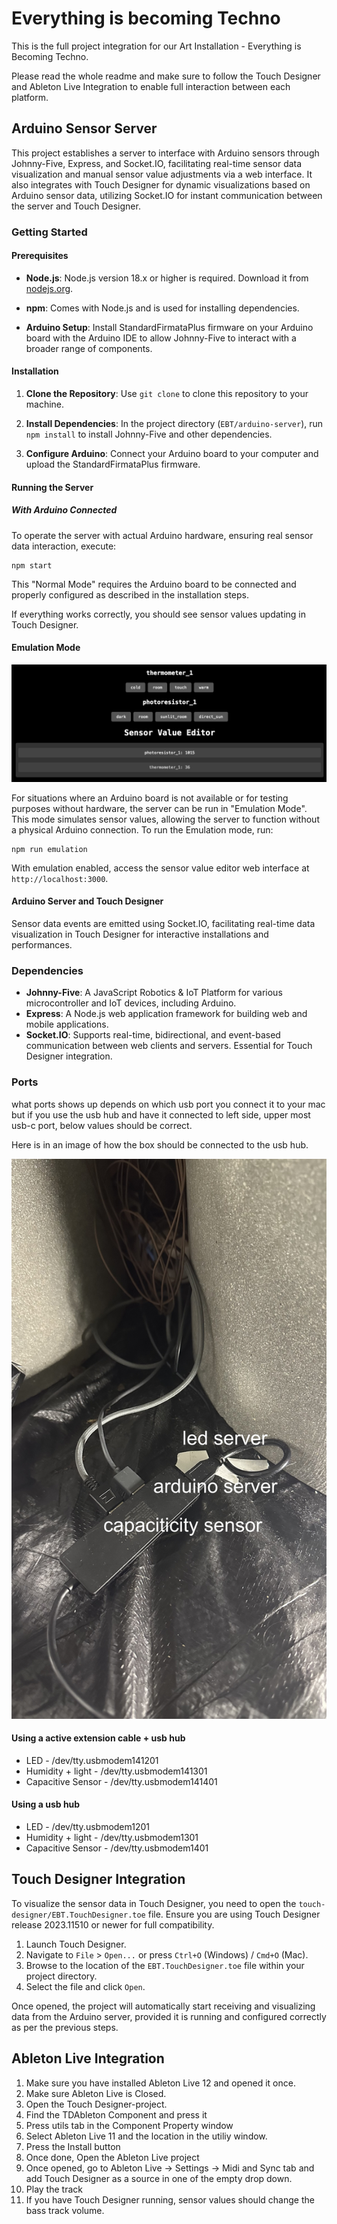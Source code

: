 # Everything is becoming Techno

This is the full project integration for our Art Installation - Everything is Becoming Techno.

Please read the whole readme and make sure to follow the Touch Designer and Ableton Live Integration to enable full interaction between each platform.

## Arduino Sensor Server

This project establishes a server to interface with Arduino sensors through Johnny-Five, Express, and Socket.IO, facilitating real-time sensor data visualization and manual sensor value adjustments via a web interface. It also integrates with Touch Designer for dynamic visualizations based on Arduino sensor data, utilizing Socket.IO for instant communication between the server and Touch Designer.

### Getting Started

#### Prerequisites

- **Node.js**: Node.js version 18.x or higher is required. Download it from [nodejs.org](https://nodejs.org/).

- **npm**: Comes with Node.js and is used for installing dependencies.

- **Arduino Setup**: Install StandardFirmataPlus firmware on your Arduino board with the Arduino IDE to allow Johnny-Five to interact with a broader range of components.

#### Installation

1. **Clone the Repository**: Use `git clone` to clone this repository to your machine.

2. **Install Dependencies**: In the project directory (`EBT/arduino-server`), run `npm install` to install Johnny-Five and other dependencies.

3. **Configure Arduino**: Connect your Arduino board to your computer and upload the StandardFirmataPlus firmware.

#### Running the Server

##### With Arduino Connected

To operate the server with actual Arduino hardware, ensuring real sensor data interaction, execute:

```
npm start
```

This "Normal Mode" requires the Arduino board to be connected and properly configured as described in the installation steps.

If everything works correctly, you should see sensor values updating in Touch Designer.


#### Emulation Mode

![Demo of EBT Arduino Server](/arduino-server/demo.png)

For situations where an Arduino board is not available or for testing purposes without hardware, the server can be run in "Emulation Mode". This mode simulates sensor values, allowing the server to function without a physical Arduino connection. To run the Emulation mode, run:

```
npm run emulation
```


With emulation enabled, access the sensor value editor web interface at `http://localhost:3000`.

#### Arduino Server and Touch Designer

 Sensor data events are emitted using Socket.IO, facilitating real-time data visualization in Touch Designer for interactive installations and performances.

### Dependencies

- **Johnny-Five**: A JavaScript Robotics & IoT Platform for various microcontroller and IoT devices, including Arduino.
- **Express**: A Node.js web application framework for building web and mobile applications.
- **Socket.IO**: Supports real-time, bidirectional, and event-based communication between web clients and servers. Essential for Touch Designer integration.


### Ports


what ports shows up depends on which usb port you connect it to your mac but if you use the usb hub and have it connected to left side, upper most usb-c port, below values should be correct.

Here is in an image of how the box should be connected to the usb hub.

![USB Hub Setup](/resources/UsbHub.jpg)

#### Using a active extension cable + usb hub

- LED - /dev/tty.usbmodem141201
- Humidity + light - /dev/tty.usbmodem141301
- Capacitive Sensor - /dev/tty.usbmodem141401

#### Using a usb hub

- LED - /dev/tty.usbmodem1201
- Humidity + light - /dev/tty.usbmodem1301
- Capacitive Sensor - /dev/tty.usbmodem1401





## Touch Designer Integration

To visualize the sensor data in Touch Designer, you need to open the `touch-designer/EBT.TouchDesigner.toe` file. Ensure you are using Touch Designer release 2023.11510 or newer for full compatibility.

1. Launch Touch Designer.
2. Navigate to `File` > `Open...` or press `Ctrl+O` (Windows) / `Cmd+O` (Mac).
3. Browse to the location of the `EBT.TouchDesigner.toe` file within your project directory.
4. Select the file and click `Open`.

Once opened, the project will automatically start receiving and visualizing data from the Arduino server, provided it is running and configured correctly as per the previous steps.

## Ableton Live Integration

1. Make sure you have installed Ableton Live 12 and opened it once.
2. Make sure Ableton Live is Closed.
3. Open the Touch Designer-project.
4. Find the TDAbleton Component and press it
5. Press utils tab in the Component Property window
6. Select Ableton Live 11 and the location in the utiliy window.
7. Press the Install button
8. Once done, Open the Ableton Live project
9. Once opened, go to Ableton Live -> Settings -> Midi and Sync tab and add Touch Designer as a source in one of the empty drop down.
10. Play the track
11. If you have Touch Designer running, sensor values should change the bass track volume.



